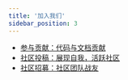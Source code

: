 ```yaml
---
title: '加入我们'
sidebar_position: 3
---
```


- [参与贡献：代码与文档贡献](output/goframe-v2.0-md/加入我们/参与贡献：代码与文档贡献)
- [社区投稿：展现自我，活跃社区](output/goframe-v2.0-md/加入我们/社区投稿：展现自我，活跃社区)
- [社区招募：社区团队战友](output/goframe-v2.0-md/加入我们/社区招募：社区团队战友)